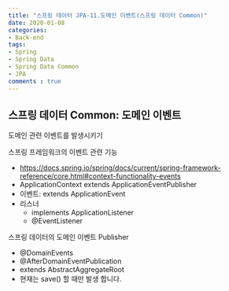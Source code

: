 ```yaml
---
title: "스프링 데이터 JPA-11.도메인 이벤트(스프링 데이터 Common)"
date: 2020-01-08
categories: 
- Back-end
tags:
- Spring 
- Spring Data
- Spring Data Common
- JPA
comments : true
---
```


## 스프링 데이터 Common: 도메인 이벤트
도메인 관련 이벤트를 발생시키기

스프링 프레임워크의 이벤트 관련 기능
- https://docs.spring.io/spring/docs/current/spring-framework-reference/core.html#context-functionality-events
- ApplicationContext extends ApplicationEventPublisher
- 이벤트: extends ApplicationEvent
- 리스너
  - implements ApplicationListener<E extends ApplicationEvent>
  - @EventListener

스프링 데이터의 도메인 이벤트 Publisher
- @DomainEvents
- @AfterDomainEventPublication
- extends AbstractAggregateRoot<E>
- 현재는 save() 할 때만 발생 합니다.


